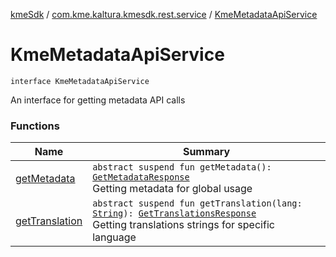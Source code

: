 [kmeSdk](../../index.md) / [com.kme.kaltura.kmesdk.rest.service](../index.md) / [KmeMetadataApiService](./index.md)

# KmeMetadataApiService

`interface KmeMetadataApiService`

An interface for getting metadata API calls

### Functions

| Name | Summary |
|---|---|
| [getMetadata](get-metadata.md) | `abstract suspend fun getMetadata(): `[`GetMetadataResponse`](../../com.kme.kaltura.kmesdk.rest.response.metadata/-get-metadata-response/index.md)<br>Getting metadata for global usage |
| [getTranslation](get-translation.md) | `abstract suspend fun getTranslation(lang: `[`String`](https://kotlinlang.org/api/latest/jvm/stdlib/kotlin/-string/index.html)`): `[`GetTranslationsResponse`](../../com.kme.kaltura.kmesdk.rest.response.metadata/-get-translations-response/index.md)<br>Getting translations strings for specific language |
